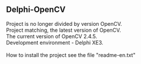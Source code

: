 Delphi-OpenCV
-------------
Project is no longer divided by version OpenCV.<br>
Project matching, the latest version of OpenCV.<br>
The current version of OpenCV 2.4.5.<br>
Development environment - Delphi XE3.<br>
<br>
How to install the project see the file "readme-en.txt"